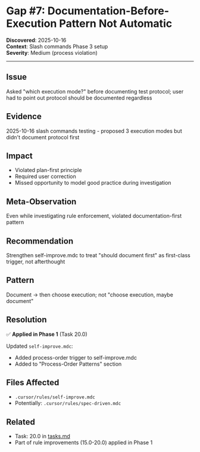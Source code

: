 # Gap #7: Documentation-Before-Execution Pattern Not Automatic

**Discovered**: 2025-10-16  
**Context**: Slash commands Phase 3 setup  
**Severity**: Medium (process violation)

---

## Issue

Asked "which execution mode?" before documenting test protocol; user had to point out protocol should be documented regardless

## Evidence

2025-10-16 slash commands testing - proposed 3 execution modes but didn't document protocol first

## Impact

- Violated plan-first principle
- Required user correction
- Missed opportunity to model good practice during investigation

## Meta-Observation

Even while investigating rule enforcement, violated documentation-first pattern

## Recommendation

Strengthen self-improve.mdc to treat "should document first" as first-class trigger, not afterthought

## Pattern

Document → then choose execution; not "choose execution, maybe document"

## Resolution

✅ **Applied in Phase 1** (Task 20.0)

Updated `self-improve.mdc`:

- Added process-order trigger to self-improve.mdc
- Added to "Process-Order Patterns" section

## Files Affected

- `.cursor/rules/self-improve.mdc`
- Potentially: `.cursor/rules/spec-driven.mdc`

## Related

- Task: 20.0 in [tasks.md](../tasks.md)
- Part of rule improvements (15.0-20.0) applied in Phase 1
